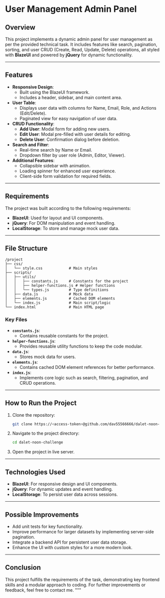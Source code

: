 # **User Management Admin Panel**

## **Overview**
This project implements a dynamic admin panel for user management as per the provided technical task. It includes features like search, pagination, sorting, and user CRUD (Create, Read, Update, Delete) operations, all styled with **BlazeUI** and powered by **jQuery** for dynamic functionality.

---

## **Features**
- **Responsive Design**:
  - Built using the BlazeUI framework.
  - Includes a header, sidebar, and main content area.
- **User Table**:
  - Displays user data with columns for Name, Email, Role, and Actions (Edit/Delete).
  - Paginated view for easy navigation of user data.
- **CRUD Functionality**:
  - **Add User**: Modal form for adding new users.
  - **Edit User**: Modal pre-filled with user details for editing.
  - **Delete User**: Confirmation dialog before deletion.
- **Search and Filter**:
  - Real-time search by Name or Email.
  - Dropdown filter by user role (Admin, Editor, Viewer).
- **Additional Features**:
  - Collapsible sidebar with animation.
  - Loading spinner for enhanced user experience.
  - Client-side form validation for required fields.

---

## **Requirements**
The project was built according to the following requirements:
- **BlazeUI**: Used for layout and UI components.
- **jQuery**: For DOM manipulation and event handling.
- **LocalStorage**: To store and manage mock user data.

---

## **File Structure**
```plaintext
/project
├── css/
│   └── style.css            # Main styles
├── scripts/
│   ├── utils/
│   │   ├── constants.js     # Constants for the project
│   │   ├── helper-functions.js # Helper functions
│   │   └── types.js         # Type definitions
│   ├── data.js              # Mock data
│   ├── elements.js          # Cached DOM elements
│   └── index.js             # Main script/logic
└── index.html               # Main HTML page
```

### **Key Files**
- **`constants.js`**:
  - Contains reusable constants for the project.
- **`helper-functions.js`**:
  - Provides reusable utility functions to keep the code modular.
- **`data.js`**:
  - Stores mock data for users.
- **`elements.js`**:
  - Contains cached DOM element references for better performance.
- **`index.js`**:
  - Implements core logic such as search, filtering, pagination, and CRUD operations.

---

## **How to Run the Project**
1. Clone the repository:
   ```bash
   git clone https://<access-token>@github.com/dav55566666/dalet-noon-challenge.git
   ```
2. Navigate to the project directory:
   ```bash
   cd dalet-noon-challenge
   ```
3. Open the project in live server.

---

## **Technologies Used**
- **BlazeUI**: For responsive design and UI components.
- **jQuery**: For dynamic updates and event handling.
- **LocalStorage**: To persist user data across sessions.

---

## **Possible Improvements**
- Add unit tests for key functionality.
- Improve performance for larger datasets by implementing server-side pagination.
- Integrate a backend API for persistent user data storage.
- Enhance the UI with custom styles for a more modern look.

---

## **Conclusion**
This project fulfills the requirements of the task, demonstrating key frontend skills and a modular approach to coding. For further improvements or feedback, feel free to contact me.
"""
